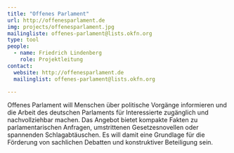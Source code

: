 ```yaml
---
title: "Offenes Parlament"
url: http://offenesparlament.de
img: projects/offenesparlament.jpg
mailingliste: offenes-parlament@lists.okfn.org
type: tool
people:  
  - name: Friedrich Lindenberg
    role: Projektleitung
contact:
  website: http://offenesparlament.de
  mailinglist: offenes-parlament@lists.okfn.org

---
```


Offenes Parlament will Menschen über politische Vorgänge informieren und die Arbeit des deutschen Parlaments für Interessierte zugänglich und nachvollziehbar machen. Das Angebot bietet kompakte Fakten zu parlamentarischen Anfragen, umstrittenen Gesetzesnovellen oder spannenden Schlagabtäuschen. Es will damit eine Grundlage für die Förderung von sachlichen Debatten und konstruktiver Beteiligung sein.
